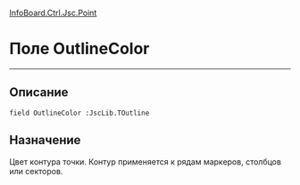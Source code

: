 ﻿---
Link: InfoBoard.Ctrl.Jsc.Point.@OutlineColor
---

<!---  Навигация
[Имя проекта](#) :
-->
[InfoBoard.Ctrl.Jsc.Point](Default)

# Поле OutlineColor
---

## Описание

    field OutlineColor :JscLib.TOutline

<!--
## Аргументы{#Args}

### Аргумент1

Описание аргумента 1
-->

## Назначение

Цвет контура точки. Контур применяется к рядам маркеров, столбцов или секторов.

<!--
## Пример

    OutlineColor...
-->

